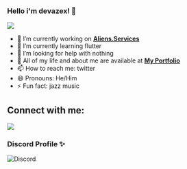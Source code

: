 ### Hello i'm devazex! 👋
<img src="https://avatars.githubusercontent.com/u/85168740?v=4">

- 🔭 I’m currently working on **[Aliens.Services](https://Aliens.Services/)**
- 🌱 I’m currently learning flutter
- 🤔 I’m looking for help with nothing
- 🔰 All of my life and about me are available at **[My Portfolio](https://devazex.com)**
- 📫 How to reach me: twitter
- 😄 Pronouns: He/Him
- ⚡ Fun fact: jazz music

<!-- ## Programing language

<p align="left"> 
     <a href="https://swift.org/" target="_blank"> <img src="https://img.icons8.com/color/48/000000/swift.png"/> </a>
     <a href="https://www.typescriptlang.org/" target="_blank"> <img src="https://img.icons8.com/color/48/000000/typescript.png"/> </a>
     <a href="https://golang.org/" target="_blank"> <img src="https://img.icons8.com/color/48/000000/golang.png"/> </a>
     <a href="https://www.perl.org/" target="_blank"> <img src="https://img.icons8.com/color/48/000000/perl.png"/> </a>
     <a href="https://flutter.dev/" target="_blank"> <img src="https://img.icons8.com/color/48/000000/flutter.png"/> </a>
     <a href="https://dart.dev/" target="_blank"> <img src="https://img.icons8.com/color/48/000000/dart.png"/> </a>
    <a href="https://www.java.com" target="_blank"> <img src="https://img.icons8.com/color/48/000000/java-coffee-cup-logo.png"/> </a>
    <a href="https://reactjs.org/" target="_blank"> <img src="https://img.icons8.com/color/48/000000/react-native.png"/> </a>
    <a href="https://spring.io/projects/spring-boot" target="_blank"> <img src="https://img.icons8.com/color/48/000000/spring-logo.png"/> </a> 
    <a href="https://developer.mozilla.org/en-US/docs/Web/JavaScript" target="_blank"> <img src="https://img.icons8.com/color/48/000000/javascript.png"/> </a> 
    <a href="https://www.w3.org/html/" target="_blank"> <img src="https://img.icons8.com/color/48/000000/html-5.png"/> </a> 
    <a href="https://www.w3schools.com/css/" target="_blank"> <img src="https://img.icons8.com/color/48/000000/css3.png"/> </a> 
    <a href="https://getbootstrap.com" target="_blank"> <img src="https://img.icons8.com/color/48/000000/bootstrap.png"/> </a> 
    <a href="https://www.python.org" target="_blank"> <img src="https://img.icons8.com/color/48/000000/python.png"/> </a> 
    <a style="padding-right:8px;" href="https://nodejs.org" target="_blank"> <img src="https://img.icons8.com/color/48/000000/nodejs.png"/> </a> 
    <a style="padding-right:8px;" href="https://www.mysql.com/" target="_blank"> <img src="https://img.icons8.com/fluent/50/000000/mysql-logo.png"/> </a>
    <a href="https://www.mongodb.com/" target="_blank"> <img src="https://raw.githubusercontent.com/devicons/devicon/master/icons/mongodb/mongodb-original-wordmark.svg" alt="mongodb" width="48" height="48"/> </a> 
    <a href="https://firebase.google.com/" target="_blank"> <img src="https://img.icons8.com/color/48/000000/firebase.png"/> </a> 
    <a href="https://postman.com" target="_blank"> <img src="https://www.vectorlogo.zone/logos/getpostman/getpostman-icon.svg" alt="postman" width="45" height="45"/> </a>   
    <a href="https://git-scm.com/" target="_blank"> <img src="https://img.icons8.com/color/48/000000/git.png"/> </a> 
    <a href="https://www.jenkins.io" target="_blank"> <img src="https://www.vectorlogo.zone/logos/jenkins/jenkins-icon.svg" alt="jenkins" width="48" height="48"/> </a> 
    <a href="https://redux.js.org" target="_blank"> <img src="https://img.icons8.com/color/48/000000/redux.png"/> </a>
    <a href="https://expressjs.com" target="_blank"> <img src="https://raw.githubusercontent.com/devicons/devicon/master/icons/express/express-original-wordmark.svg" alt="express" width="40" height="40"/> </a>
</p> -->


## Connect with me:
<p align="left">

<a href = "https://twitter.com/xdevazex"><img src="https://img.icons8.com/fluent/48/000000/twitter.png"/></a>

</p>

### Discord Profile ✨
![Discord](https://discord.c99.nl/widget/theme-1/754421392988045383.png)
